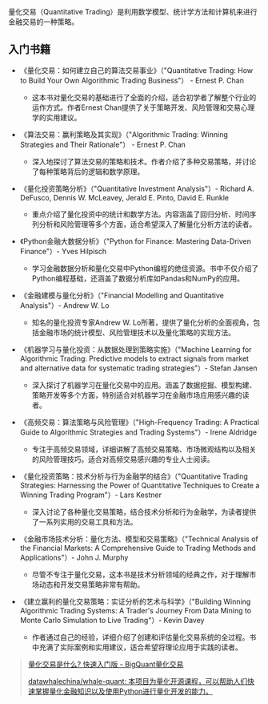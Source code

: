 量化交易（Quantitative Trading）是利用数学模型、统计学方法和计算机来进行金融交易的一种策略。

## 入门书籍

- 《量化交易：如何建立自己的算法交易事业》（"Quantitative Trading: How to Build Your Own Algorithmic Trading Business"） - Ernest P. Chan
  - 这本书对量化交易的基础进行了全面的介绍，适合初学者了解整个行业的运作方式。作者Ernest Chan提供了关于策略开发、风险管理和交易心理学的实用建议。

- 《算法交易：赢利策略及其实现》（"Algorithmic Trading: Winning Strategies and Their Rationale"） - Ernest P. Chan
  - 深入地探讨了算法交易的策略和技术。作者介绍了多种交易策略，并讨论了每种策略背后的逻辑和数学原理。

- 《量化投资策略分析》（"Quantitative Investment Analysis"）- Richard A. DeFusco, Dennis W. McLeavey, Jerald E. Pinto, David E. Runkle
  - 重点介绍了量化投资中的统计和数学方法。内容涵盖了回归分析、时间序列分析和风险管理等多个方面，适合希望深入了解量化分析方法的读者。
- 《Python金融大数据分析》（"Python for Finance: Mastering Data-Driven Finance"）- Yves Hilpisch
  - 学习金融数据分析和量化交易中Python编程的绝佳资源。书中不仅介绍了Python编程基础，还涵盖了数据分析库如Pandas和NumPy的应用。

- 《金融建模与量化分析》（"Financial Modelling and Quantitative Analysis"）- Andrew W. Lo
  - 知名的量化投资专家Andrew W. Lo所著，提供了量化分析的全面视角，包括金融市场的统计模型、风险管理技术以及量化策略的实现方法。

- 《机器学习与量化投资：从数据处理到策略实施》（"Machine Learning for Algorithmic Trading: Predictive models to extract signals from market and alternative data for systematic trading strategies"）- Stefan Jansen
  - 深入探讨了机器学习在量化交易中的应用。涵盖了数据挖掘、模型构建、策略开发等多个方面，特别适合对机器学习在金融市场应用感兴趣的读者。

- 《高频交易：算法策略与风险管理》（"High-Frequency Trading: A Practical Guide to Algorithmic Strategies and Trading Systems"）- Irene Aldridge
  - 专注于高频交易领域，详细讲解了高频交易策略、市场微观结构以及相关的风险管理技巧。适合对高频交易感兴趣的专业人士阅读。

- 《量化投资策略：技术分析与行为金融学的结合》（"Quantitative Trading Strategies: Harnessing the Power of Quantitative Techniques to Create a Winning Trading Program"）- Lars Kestner
  - 深入讨论了各种量化交易策略，结合技术分析和行为金融学，为读者提供了一系列实用的交易工具和方法。

- 《金融市场技术分析：量化方法、模型和交易策略》（"Technical Analysis of the Financial Markets: A Comprehensive Guide to Trading Methods and Applications"）- John J. Murphy
  - 尽管不专注于量化交易，这本书是技术分析领域的经典之作，对于理解市场动态和开发交易策略非常有帮助。

- 《建立赢利的量化交易策略：实证分析的艺术与科学》（"Building Winning Algorithmic Trading Systems: A Trader's Journey From Data Mining to Monte Carlo Simulation to Live Trading"）- Kevin Davey
  - 作者通过自己的经验，详细介绍了创建和评估量化交易系统的全过程。书中充满了实际案例和实用建议，适合希望将理论应用于实践的读者。









> [量化交易是什么? 快速入门版 - BigQuant量化交易](https://bigquant.com/wiki/doc/7hUcXKutKq)
>
> [datawhalechina/whale-quant: 本项目为量化开源课程，可以帮助人们快速掌握量化金融知识以及使用Python进行量化开发的能力。](https://github.com/datawhalechina/whale-quant)